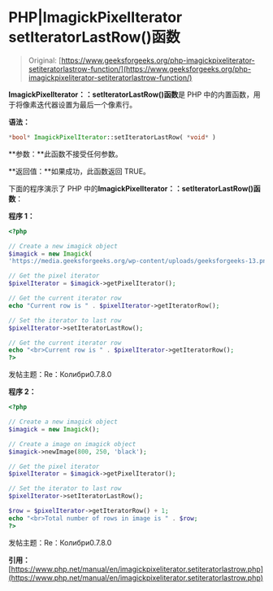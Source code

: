 # PHP|ImagickPixelIterator setIteratorLastRow()函数

> Original: [https://www.geeksforgeeks.org/php-imagickpixeliterator-setiteratorlastrow-function/](https://www.geeksforgeeks.org/php-imagickpixeliterator-setiteratorlastrow-function/)

**ImagickPixelIterator：：setIteratorLastRow()函数**是 PHP 中的内置函数，用于将像素迭代器设置为最后一个像素行。

**语法：**

```php
*bool* ImagickPixelIterator::setIteratorLastRow( *void* )
```

**参数：**此函数不接受任何参数。

**返回值：**如果成功，此函数返回 TRUE。

下面的程序演示了 PHP 中的**ImagickPixelIterator：：setIteratorLastRow()函数**：

**程序 1：**

```php
<?php

// Create a new imagick object
$imagick = new Imagick(
'https://media.geeksforgeeks.org/wp-content/uploads/geeksforgeeks-13.png');

// Get the pixel iterator
$pixelIterator = $imagick->getPixelIterator();

// Get the current iterator row
echo "Current row is " . $pixelIterator->getIteratorRow();

// Set the iterator to last row
$pixelIterator->setIteratorLastRow();

// Get the current iterator row
echo "<br>Current row is " . $pixelIterator->getIteratorRow();
?>
```

发帖主题：Re：Колибри0.7.8.0

**程序 2：**

```php
<?php

// Create a new imagick object
$imagick = new Imagick();

// Create a image on imagick object
$imagick->newImage(800, 250, 'black');

// Get the pixel iterator
$pixelIterator = $imagick->getPixelIterator();

// Set the iterator to last row
$pixelIterator->setIteratorLastRow();

$row = $pixelIterator->getIteratorRow() + 1;
echo "<br>Total number of rows in image is " . $row;
?>
```

发帖主题：Re：Колибри0.7.8.0

**引用：**[https://www.php.net/manual/en/imagickpixeliterator.setiteratorlastrow.php](https://www.php.net/manual/en/imagickpixeliterator.setiteratorlastrow.php)